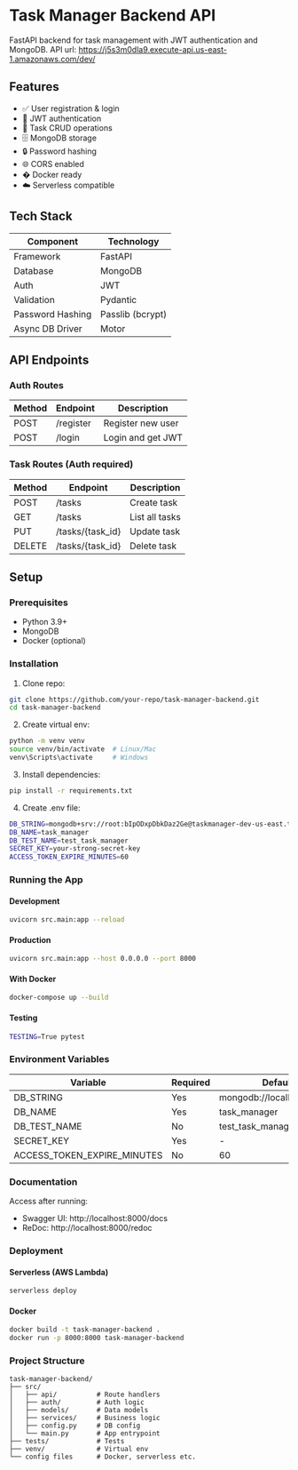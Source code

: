 # Task Manager Backend API

FastAPI backend for task management with JWT authentication and MongoDB.
API url: <https://j5s3m0dla9.execute-api.us-east-1.amazonaws.com/dev/>

## Features

- ✅ User registration & login
- 🔐 JWT authentication
- 📝 Task CRUD operations
- 🗄️ MongoDB storage
- 🔒 Password hashing
- 🌐 CORS enabled
- � Docker ready
- ☁️ Serverless compatible

## Tech Stack

| Component       | Technology          |
|-----------------|---------------------|
| Framework       | FastAPI             |
| Database        | MongoDB             |
| Auth            | JWT                 |
| Validation      | Pydantic            |
| Password Hashing| Passlib (bcrypt)    |
| Async DB Driver | Motor               |

## API Endpoints

### Auth Routes

| Method | Endpoint  | Description           |
|--------|-----------|-----------------------|
| POST   | /register | Register new user     |
| POST   | /login    | Login and get JWT     |

### Task Routes (Auth required)

| Method | Endpoint         | Description       |
|--------|------------------|-------------------|
| POST   | /tasks           | Create task       |
| GET    | /tasks           | List all tasks    |
| PUT    | /tasks/{task_id} | Update task       |
| DELETE | /tasks/{task_id} | Delete task       |

## Setup

### Prerequisites

- Python 3.9+
- MongoDB
- Docker (optional)

### Installation

1. Clone repo:
```bash
git clone https://github.com/your-repo/task-manager-backend.git
cd task-manager-backend
```

2. Create virtual env:
```bash
python -m venv venv
source venv/bin/activate  # Linux/Mac
venv\Scripts\activate     # Windows
```

3. Install dependencies:
```bash
pip install -r requirements.txt
```

4. Create .env file:
```bash
DB_STRING=mongodb+srv://root:bIpODxpDbkDaz2Ge@taskmanager-dev-us-east.tcdf4l5.mongodb.net/?retryWrites=true&w=majority&appName=taskmanager-dev-us-east1-cluster
DB_NAME=task_manager
DB_TEST_NAME=test_task_manager
SECRET_KEY=your-strong-secret-key
ACCESS_TOKEN_EXPIRE_MINUTES=60
```

### Running the App
#### Development
```bash
uvicorn src.main:app --reload
```

#### Production
```bash
uvicorn src.main:app --host 0.0.0.0 --port 8000
```

#### With Docker
```bash
docker-compose up --build
```

#### Testing
```bash
TESTING=True pytest
```

### Environment Variables

|Variable                    | Required | Default                   |
|----------------------------|----------|---------------------------|
|DB_STRING                   | Yes      | mongodb://localhost:27017 |
|DB_NAME                     | Yes      | task_manager              |
|DB_TEST_NAME                | No       | test_task_manager         |
|SECRET_KEY                  | Yes      | -                         |
|ACCESS_TOKEN_EXPIRE_MINUTES | No       | 60                        |

### Documentation
Access after running:
- Swagger UI: http://localhost:8000/docs
- ReDoc: http://localhost:8000/redoc

### Deployment
#### Serverless (AWS Lambda)
```bash
serverless deploy
```

#### Docker
```bash
docker build -t task-manager-backend .
docker run -p 8000:8000 task-manager-backend
```

### Project Structure
```
task-manager-backend/
├── src/
│   ├── api/          # Route handlers
│   ├── auth/         # Auth logic
│   ├── models/       # Data models
│   ├── services/     # Business logic
│   ├── config.py     # DB config
│   └── main.py       # App entrypoint
├── tests/            # Tests
├── venv/             # Virtual env
└── config files      # Docker, serverless etc.
```
